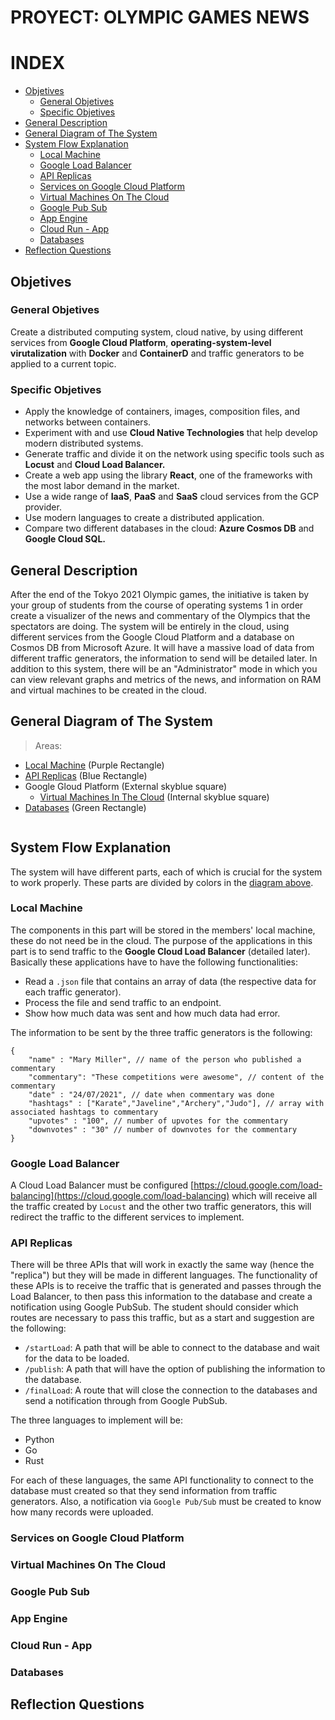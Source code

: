 # PROYECT: OLYMPIC GAMES NEWS

# INDEX
* [Objetives](#objetives)
  * [General Objetives](#general-objetives)
  * [Specific Objetives](#specific-objetives)
* [General Description](#general-description)
* [General Diagram of The System](#general-diagram-of-the-system)
* [System Flow Explanation](#system-flow-explanation)
  * [Local Machine](#local-machine)
  * [Google Load Balancer](#google-load-balancer)
  * [API Replicas](#api-replicas)
  * [Services on Google Cloud Platform](#services-on-google-cloud-platform)
  * [Virtual Machines On The Cloud](#virtual-machines-on-the-cloud)
  * [Google Pub Sub](#google-pub-sub)
  * [App Engine](#app-engine)
  * [Cloud Run - App](#cloud-run---app)
  * [Databases](#databases)
* [Reflection Questions](#reflection-questions)

## Objetives

### General Objetives

Create a distributed computing system, cloud native, by using different services from **Google Cloud Platform**, **operating-system-level virutalization** with **Docker** and **ContainerD** and traffic generators to be applied to a current topic.

### Specific Objetives

- Apply the knowledge of containers, images, composition files, and networks between containers.
- Experiment with and use **Cloud Native Technologies** that help develop modern distributed systems.
- Generate traffic and divide it on the network using specific tools such as **Locust** and **Cloud Load Balancer.**
- Create a web app using the library **React**, one of the frameworks with the most labor demand in the market.
- Use a wide range of **IaaS**, **PaaS** and **SaaS** cloud services from the GCP provider.
- Use modern languages to create a distributed application.
- Compare two different databases in the cloud: **Azure Cosmos DB** and **Google Cloud SQL.**

## General Description

After the end of the Tokyo 2021 Olympic games, the initiative is taken by your group of students from the course of
operating systems 1 in order create a visualizer of the news and commentary of the Olympics
that the spectators are doing.
The system will be entirely in the cloud, using different services from the Google Cloud Platform and a database on
Cosmos DB from Microsoft Azure. It will have a massive load of data from different
traffic generators, the information to send will be detailed later. In addition to this system,
there will be an "Administrator" mode in which you can view relevant graphs and metrics of the
news, and information on RAM and virtual machines to be created in the cloud.

## General Diagram of The System

> Areas:

- [Local Machine](#local-machine) (Purple Rectangle)
- [API Replicas](#api-replicas) (Blue Rectangle)
- Google Gloud Platform (External skyblue square)
  - [Virtual Machines In The Cloud](#virtual-machines-on-the-cloud) (Internal skyblue square)
- [Databases](#databases) (Green Rectangle)

> <img src = ''>

## System Flow Explanation

The system will have different parts, each of which is crucial for the system to work properly. These parts are divided by colors in the [diagram above](#general-diagram-of-the-system).

### Local Machine

The components in this part will be stored in the members' local machine, these do not need be in the cloud.
The purpose of the applications in this part is to send traffic to the **Google Cloud Load Balancer**
(detailed later). Basically these applications have to have the following functionalities:

- Read a `.json` file that contains an array of data (the respective data for each traffic generator).
- Process the file and send traffic to an endpoint.
- Show how much data was sent and how much data had error.

The information to be sent by the three traffic generators is the following:


```
{
	"name" : "Mary Miller", // name of the person who published a commentary
	"commentary": "These competitions were awesome", // content of the commentary
	"date" : "24/07/2021", // date when commentary was done
	"hashtags" : ["Karate","Javeline","Archery","Judo"], // array with associated hashtags to commentary
	"upvotes" : "100", // number of upvotes for the commentary
	"downvotes" : "30" // number of downvotes for the commentary
}
```

### Google Load Balancer

A Cloud Load Balancer must be configured [https://cloud.google.com/load-balancing](https://cloud.google.com/load-balancing) which will receive all the
traffic created by `Locust` and the other two traffic generators, this will redirect the traffic to the different services to implement.


### API Replicas

There will be three APIs that will work in exactly the same way (hence the "replica") but they will be
made in different languages. The functionality of these APIs is to receive the traffic that is generated and passes through
the Load Balancer, to then pass this information to the database and create a notification using Google
PubSub. The student should consider which routes are necessary to pass this traffic, but as a start
and suggestion are the following:

- `/startLoad`: A path that will be able to connect to the database and wait for the data to be loaded.
- `/publish`: A path that will have the option of publishing the information to the database.
- `/finalLoad`: A route that will close the connection to the databases and send a notification through from Google PubSub.

The three languages to implement will be:

- Python
- Go
- Rust

For each of these languages, the same API functionality to connect to the database must created
so that they send information from traffic generators. Also, a notification via `Google Pub/Sub` must be created to know how many records were uploaded.

### Services on Google Cloud Platform

### Virtual Machines On The Cloud

### Google Pub Sub

### App Engine

### Cloud Run - App

### Databases

## Reflection Questions
